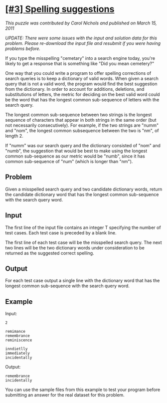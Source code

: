 # [[#3] Spelling suggestions](http://puzzlenode.com/puzzles/3-spelling-suggestions)

_This puzzle was contributed by Carol Nichols and published on March 15, 2011_

*UPDATE: There were some issues with the input and solution data for this problem. Please re-download the input file and resubmit if you were having problems before.*

If you type the misspelling "cemetary" into a search engine today, you're likely to get a response that is something like "Did you mean cemetery?"

One way that you could write a program to offer spelling corrections of search queries is to keep a dictionary of valid words. When given a search query that is not a valid word, the program would find the best suggestion from the dictionary. In order to account for additions, deletions, and substitutions of letters, the metric for deciding on the best valid word could be the word that has the longest common sub-sequence of letters with the search query.

The longest common sub-sequence between two strings is the longest sequence of characters that appear in both strings in the same order (but not necessarily consecutively). For example, if the two strings are "numm" and "nom", the longest common subsequence between the two is "nm", of length 2.

If "numm" was our search query and the dictionary consisted of "nom" and "numb", the suggestion that would be best to make using the longest common sub-sequence as our metric would be "numb", since it has common sub-sequence of "num" (which is longer than "nm").

## Problem 

Given a misspelled search query and two candidate dictionary words, return the candidate dictionary word that has the longest common sub-sequence with the search query word.

## Input

The first line of the input file contains an integer T specifying the number of test cases. Each test case is preceded by a blank line.

The first line of each test case will be the misspelled search query. The next two lines will be the two dictionary words under consideration to be returned as the suggested correct spelling.


## Output

For each test case output a single line with the dictionary word that has the longest common sub-sequence with the search query word.


## Example

Input:

    2

    remimance
    remembrance
    reminiscence

    inndietlly
    immediately
    incidentally

Output:

    remembrance
    incidentally

You can use the sample files from this example to test your program before submitting an answer for the real dataset for this problem.